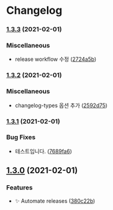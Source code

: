 # Changelog

### [1.3.3](https://www.github.com/divlook/docker-node/compare/v1.3.2...v1.3.3) (2021-02-01)


### Miscellaneous

* release workflow 수정 ([2724a5b](https://www.github.com/divlook/docker-node/commit/2724a5b1f360e6128b320b2cc49d12ce71d89658))

### [1.3.2](https://www.github.com/divlook/docker-node/compare/v1.3.1...v1.3.2) (2021-02-01)


### Miscellaneous

* changelog-types 옵션 추가 ([2592d75](https://www.github.com/divlook/docker-node/commit/2592d7546c28e2fe702a19cc2009c882edf82306))

### [1.3.1](https://www.github.com/divlook/docker-node/compare/v1.3.0...v1.3.1) (2021-02-01)


### Bug Fixes

* 테스트입니다. ([7689fa6](https://www.github.com/divlook/docker-node/commit/7689fa6a65f8344079922c78467ae4652815faba))

## [1.3.0](https://www.github.com/divlook/docker-node/compare/v1.2.0...v1.3.0) (2021-02-01)


### Features

* ✨ Automate releases ([380c22b](https://www.github.com/divlook/docker-node/commit/380c22b7a3d059d3853ea23245b41dcb480fd43e))
